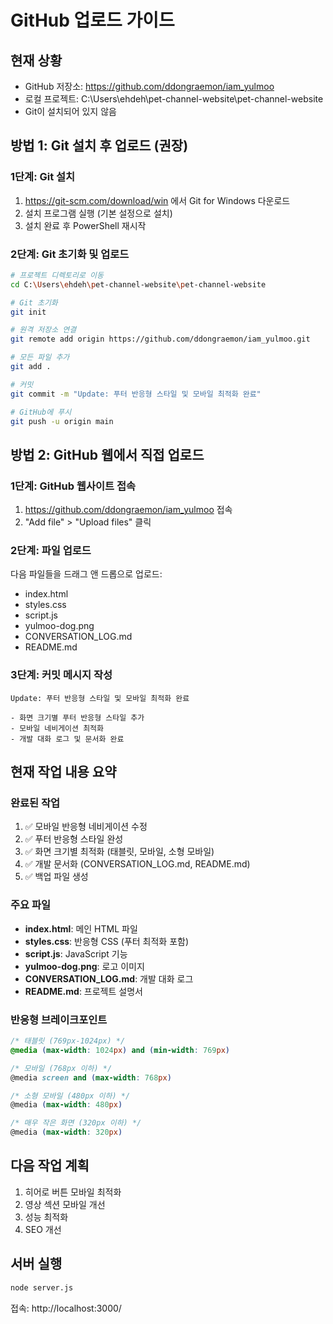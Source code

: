 # GitHub 업로드 가이드

## 현재 상황
- GitHub 저장소: https://github.com/ddongraemon/iam_yulmoo
- 로컬 프로젝트: C:\Users\ehdeh\pet-channel-website\pet-channel-website
- Git이 설치되어 있지 않음

## 방법 1: Git 설치 후 업로드 (권장)

### 1단계: Git 설치
1. https://git-scm.com/download/win 에서 Git for Windows 다운로드
2. 설치 프로그램 실행 (기본 설정으로 설치)
3. 설치 완료 후 PowerShell 재시작

### 2단계: Git 초기화 및 업로드
```bash
# 프로젝트 디렉토리로 이동
cd C:\Users\ehdeh\pet-channel-website\pet-channel-website

# Git 초기화
git init

# 원격 저장소 연결
git remote add origin https://github.com/ddongraemon/iam_yulmoo.git

# 모든 파일 추가
git add .

# 커밋
git commit -m "Update: 푸터 반응형 스타일 및 모바일 최적화 완료"

# GitHub에 푸시
git push -u origin main
```

## 방법 2: GitHub 웹에서 직접 업로드

### 1단계: GitHub 웹사이트 접속
1. https://github.com/ddongraemon/iam_yulmoo 접속
2. "Add file" > "Upload files" 클릭

### 2단계: 파일 업로드
다음 파일들을 드래그 앤 드롭으로 업로드:
- index.html
- styles.css
- script.js
- yulmoo-dog.png
- CONVERSATION_LOG.md
- README.md

### 3단계: 커밋 메시지 작성
```
Update: 푸터 반응형 스타일 및 모바일 최적화 완료

- 화면 크기별 푸터 반응형 스타일 추가
- 모바일 네비게이션 최적화
- 개발 대화 로그 및 문서화 완료
```

## 현재 작업 내용 요약

### 완료된 작업
1. ✅ 모바일 반응형 네비게이션 수정
2. ✅ 푸터 반응형 스타일 완성
3. ✅ 화면 크기별 최적화 (태블릿, 모바일, 소형 모바일)
4. ✅ 개발 문서화 (CONVERSATION_LOG.md, README.md)
5. ✅ 백업 파일 생성

### 주요 파일
- **index.html**: 메인 HTML 파일
- **styles.css**: 반응형 CSS (푸터 최적화 포함)
- **script.js**: JavaScript 기능
- **yulmoo-dog.png**: 로고 이미지
- **CONVERSATION_LOG.md**: 개발 대화 로그
- **README.md**: 프로젝트 설명서

### 반응형 브레이크포인트
```css
/* 태블릿 (769px-1024px) */
@media (max-width: 1024px) and (min-width: 769px)

/* 모바일 (768px 이하) */
@media screen and (max-width: 768px)

/* 소형 모바일 (480px 이하) */
@media (max-width: 480px)

/* 매우 작은 화면 (320px 이하) */
@media (max-width: 320px)
```

## 다음 작업 계획
1. 히어로 버튼 모바일 최적화
2. 영상 섹션 모바일 개선
3. 성능 최적화
4. SEO 개선

## 서버 실행
```bash
node server.js
```
접속: http://localhost:3000/




